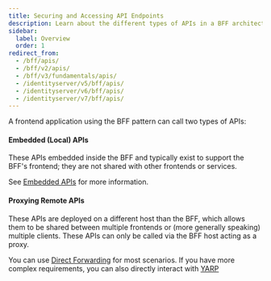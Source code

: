 ```yaml
---
title: Securing and Accessing API Endpoints
description: Learn about the different types of APIs in a BFF architecture and how to secure and access them properly
sidebar:
  label: Overview
  order: 1
redirect_from:
  - /bff/apis/
  - /bff/v2/apis/
  - /bff/v3/fundamentals/apis/
  - /identityserver/v5/bff/apis/
  - /identityserver/v6/bff/apis/
  - /identityserver/v7/bff/apis/
---
```


A frontend application using the BFF pattern can call two types of APIs:

#### Embedded (Local) APIs

These APIs embedded inside the BFF and typically exist to support the BFF's frontend; they are not shared with other frontends or services. 

See [Embedded APIs](local.mdx) for more information. 

#### Proxying Remote APIs

These APIs are deployed on a different host than the BFF, which allows them to be shared between multiple frontends or (more generally speaking) multiple clients. These APIs can only be called via the BFF host acting as a proxy.

You can use [Direct Forwarding](remote.mdx) for most scenarios. If you have more complex requirements, you can also directly interact with [YARP](yarp.md)
